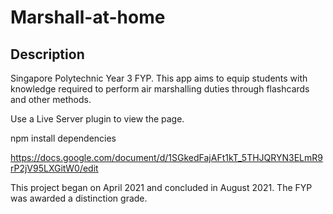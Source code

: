# Marshall-at-home
## Description
Singapore Polytechnic Year 3 FYP. This app aims to equip students with knowledge required to perform air marshalling duties through flashcards and other methods.

Use a Live Server plugin to view the page.

npm install dependencies

https://docs.google.com/document/d/1SGkedFajAFt1kT_5THJQRYN3ELmR9rP2jV95LXGitW0/edit

This project began on April 2021 and concluded in August 2021. The FYP was awarded a distinction grade.
